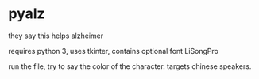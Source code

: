 # pyalz
they say this helps alzheimer

requires python 3, uses tkinter, contains optional font LiSongPro

run the file, try to say the color of the character. targets chinese speakers.
